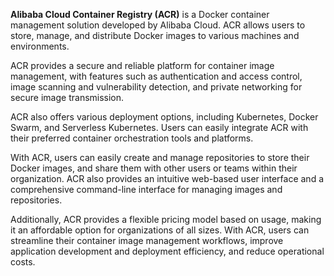 
**Alibaba Cloud Container Registry (ACR)** is a Docker container management solution developed by Alibaba Cloud. ACR allows users to store, manage, and distribute Docker images to various machines and environments.

ACR provides a secure and reliable platform for container image management, with features such as authentication and access control, image scanning and vulnerability detection, and private networking for secure image transmission.

ACR also offers various deployment options, including Kubernetes, Docker Swarm, and Serverless Kubernetes. Users can easily integrate ACR with their preferred container orchestration tools and platforms.

With ACR, users can easily create and manage repositories to store their Docker images, and share them with other users or teams within their organization. ACR also provides an intuitive web-based user interface and a comprehensive command-line interface for managing images and repositories.

Additionally, ACR provides a flexible pricing model based on usage, making it an affordable option for organizations of all sizes. With ACR, users can streamline their container image management workflows, improve application development and deployment efficiency, and reduce operational costs.

